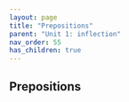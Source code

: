 ```yaml
---
layout: page
title: "Prepositions"
parent: "Unit 1: inflection"
nav_order: 55
has_children: true
---
```


## Prepositions